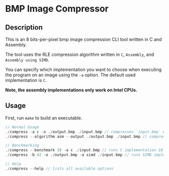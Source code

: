 # BMP Image Compressor

## Description
This is an 8 bits-per-pixel bmp image compression CLI tool written in C and Assembly.

The tool uses the RLE compression algorithm written in `C`, `Assembly`, and `Assembly using SIMD`.

You can specify which implementation you want to choose when executing the program on an image using the `-a` option. The default used implementation is `C`.

**Note, the assembly implementations only work on Intel CPUs.**

## Usage

First, run `make` to build an executable.

```c
// Normal Usage
./compress -a c -o ./output.bmp ./input.bmp // compresses `input.bmp` using the C implementation
./compress --algorithm asm --output ./output.bmp ./input.bmp // compresses `input.bmp` using the assembly implementation

// Benchmarking
./compress --benchmark 10 -a c ./input.bmp // runs C implementation 10 times and logs benchmarks
./compress -b 42 -o ./output.bmp -a simd ./input.bmp // runs SIMD implementation 42 times, logs benchmarks, and outputs compressed image in `output.bmp`

// Help
./compress --help // lists all available options
```

